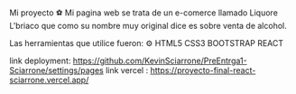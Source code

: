 Mi proyecto ⚽
Mi pagina web se trata de un e-comerce llamado Liquore L'briaco que como su nombre muy original dice es sobre venta de alcohol.

Las herramientas que utilice fueron: ⚙️
HTML5
CSS3
BOOTSTRAP
REACT

link deployment: https://github.com/KevinSciarrone/PreEntrga1-Sciarrone/settings/pages
link vercel : https://proyecto-final-react-sciarrone.vercel.app/

